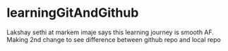 # learningGitAndGithub
Lakshay sethi at markem imaje says this learning journey is smooth AF.
Making 2nd change to see difference between github repo and local repo